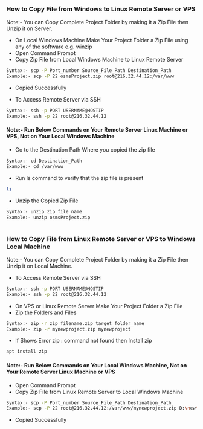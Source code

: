 ### How to Copy File from Windows to Linux Remote Server or VPS
Note:- You can Copy Complete Project Folder by making it a Zip File then Unzip it on Server.

- On Local Windows Machine Make Your Project Folder a Zip File using any of the software e.g. winzip
- Open Command Prompt
- Copy Zip File from Local Windows Machine to Linux Remote Server
```sh
Syntax:- scp -P Port_number Source_File_Path Destination_Path
Example:- scp -P 22 osmsProject.zip root@216.32.44.12:/var/www
```
- Copied Successfully

- To Access Remote Server via SSH
```sh
Syntax:- ssh -p PORT USERNAME@HOSTIP
Example:- ssh -p 22 root@216.32.44.12
```
#### Note:- Run Below Commands on Your Remote Server Linux Machine or VPS, Not on Your Local Windows Machine
- Go to the Destination Path Where you copied the zip file
```sh
Syntax:- cd Destination_Path
Example:- cd /var/www
```
- Run ls command to verify that the zip file is present
```sh
ls
```
- Unzip the Copied Zip File
```sh
Syntax:- unzip zip_file_name
Example:- unzip osmsProject.zip
```
#
#
### How to Copy File from Linux Remote Server or VPS to Windows Local Machine
Note:- You can Copy Complete Project Folder by making it a Zip File then Unzip it on Local Machine.
- To Access Remote Server via SSH
```sh
Syntax:- ssh -p PORT USERNAME@HOSTIP
Example:- ssh -p 22 root@216.32.44.12
```
- On VPS or Linux Remote Server Make Your Project Folder a Zip File
- Zip the Folders and Files
```sh
Syntax:- zip -r zip_filename.zip target_folder_name
Example:- zip -r mynewproject.zip mynewproject
```
- If Shows Error zip : command not found then Install zip
```sh
apt install zip
```
#### Note:- Run Below Commands on Your Local Windows Machine, Not on Your Remote Server Linux Machine or VPS 
- Open Command Prompt
- Copy Zip File from Linux Remote Server to Local Windows Machine
```sh
Syntax:- scp -P Port_number Source_File_Path Destination_Path
Example:- scp -P 22 root@216.32.44.12:/var/www/mynewproject.zip D:\new\
```
- Copied Successfully

